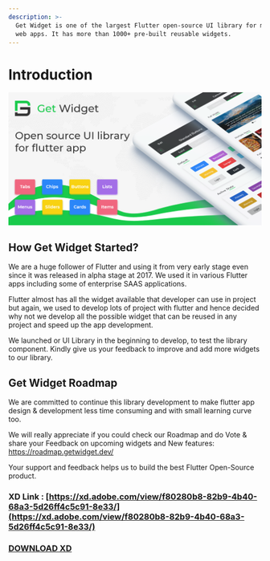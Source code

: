 ```yaml
---
description: >-
  Get Widget is one of the largest Flutter open-source UI library for mobile or
  web apps. It has more than 1000+ pre-built reusable widgets.
---
```


# Introduction

![GetWidget - An Open-Source Library for Flutter Development.](.gitbook/assets/link-share.png)

## How Get Widget Started?

We are a huge follower of Flutter and using it from very early stage even since it was released in alpha stage at 2017. We used it in various Flutter apps including  some of enterprise SAAS applications. 

Flutter almost has all the widget available that developer can use in project but again, we used to develop lots of project with flutter and hence decided why not we develop all the possible widget that can be reused in any project and speed up the app development. 

We launched or UI Library in the beginning  to develop, to test the library component. Kindly give us your feedback to improve and add more widgets to our library. 

## Get Widget Roadmap 

We are committed to continue this library development to make flutter app design & development less time consuming and with small learning curve too.

We will really appreciate if you could check our Roadmap and do Vote & share your Feedback on upcoming widgets and New features:   https://roadmap.getwidget.dev/

Your support and feedback helps us to build the best Flutter Open-Source product. 

### XD Link : [https://xd.adobe.com/view/f80280b8-82b9-4b40-68a3-5d26ff4c5c91-8e33/](https://xd.adobe.com/view/f80280b8-82b9-4b40-68a3-5d26ff4c5c91-8e33/) 

### [DOWNLOAD XD](https://drive.google.com/file/d/1vX7vT7soJS3weh7T8qWCTrmaA7_C-tDH/view?usp=sharing) 










